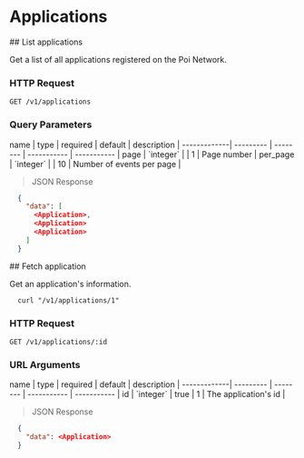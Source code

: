 # Applications

<div class="public-endpoint"></div>
## List applications

Get a list of all applications registered on the Poi Network.

### HTTP Request

`GET /v1/applications`

### Query Parameters

<div class="params-table"></div>
name         | type      | required | default     | description |
-------------| --------- | -------- | ----------- | ----------- |
page         | `integer` |          | 1           | Page number |
per_page     | `integer` |          | 10          | Number of events per page |

>  JSON Response

```json
  {
    "data": [
      <Application>,
      <Application>
      <Application>
    ]
  }
```

<div class="public-endpoint"></div>
## Fetch application

Get an application's information.

```shell
  curl "/v1/applications/1"
```

### HTTP Request

`GET /v1/applications/:id`

### URL Arguments

<div class="params-table"></div>
name         | type      | required | default     | description |
-------------| --------- | -------- | ----------- | ----------- |
id           | `integer` | true     | 1           | The application's id |

>  JSON Response

```json
  {
    "data": <Application>
  }
```
